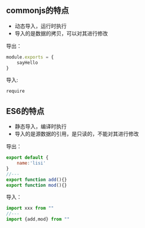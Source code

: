 ## commonjs的特点

- 动态导入，运行时执行
- 导入的是数据的拷贝，可以对其进行修改

导出：

```javascript
module.exports = {
    sayHello
}
```

导入:

```javascript
require
```



## ES6的特点

- 静态导入，编译时执行
- 导入的是源数据的引用，是只读的，不能对其进行修改

导出：

```javascript
export default {
	name:'lisi'
}
//---
export function add(){}
export function mod(){}
```

导入：

```javascript
import xxx from ""
//---
import {add,mod} from ""
```

